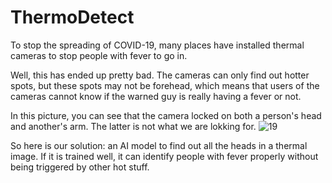 # ThermoDetect
To stop the spreading of COVID-19, many places have installed thermal cameras to stop people with fever to go in.

Well, this has ended up pretty bad. The cameras can only find out hotter spots, but these spots may not be forehead, which means that users of the cameras cannot know if the warned guy is really having a fever or not.

In this picture, you can see that the camera locked on both a person's head and another's arm. The latter is not what we are lokking for.
![19](https://user-images.githubusercontent.com/81124939/170424126-a1d35ab6-04ae-4bf8-b97c-2873b814e165.png)

So here is our solution: an AI model to find out all the heads in a thermal image. If it is trained well, it can identify people with fever properly without being triggered by other hot stuff.
